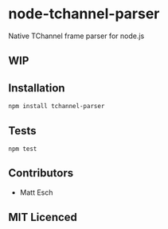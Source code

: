 # node-tchannel-parser

Native TChannel frame parser for node.js

## WIP

## Installation

`npm install tchannel-parser`

## Tests

`npm test`

## Contributors

 - Matt Esch

## MIT Licenced
